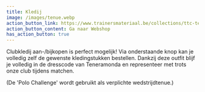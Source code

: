 ```yaml
---
title: Kledij
image: /images/tenue.webp
action_button_link: https://www.trainersmateriaal.be/collections/ttc-teneramonda
action_button_content: Ga naar Webshop
has_action_button: true
---
```

C﻿lubkledij aan-/bijkopen is perfect mogelijk! Via onderstaande knop kan je volledig zelf de gewenste kledingstukken bestellen. Dankzij deze outfit blijf je volledig in de dresscode van Teneramonda en representeer met trots onze club tijdens matchen. 

(﻿De 'Polo Challenge' wordt gebruikt als verplichte wedstrijdtenue.)
